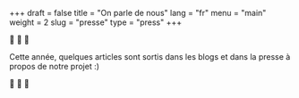 +++
draft = false
title = "On parle de nous"
lang = "fr"
menu = "main"
weight = 2
slug = "presse"
type = "press"
+++

📢 📢 📢

Cette année, quelques articles sont sortis dans les blogs et dans la presse à propos de notre projet :)

📢 📢 📢
